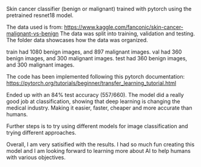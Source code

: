 Skin cancer classifier (benign or malignant) trained with pytorch using the pretrained resnet18 model. 

The data used is from: https://www.kaggle.com/fanconic/skin-cancer-malignant-vs-benign
The data was split into training, validation and testing. 
The folder data showcases how the data was organized.

train had 1080  benign images, and 897 malignant images.
val had 360 benign images, and 300 malignant images.
test had 360 benign images, and 300 malignant images.

The code has been implemented following this pytorch documentation: https://pytorch.org/tutorials/beginner/transfer_learning_tutorial.html

Ended up with an 84% test accuracy (557/660). 
The model did a really good job at classification, showing that deep learning is changing the medical industry. Making it easier, faster, cheaper and more accurate than humans. 

Further steps is to try using different models for image classification and trying different approaches.

Overall, I am very satisified with the results. I had so much fun creating this model and I am looking forward to learning more about AI to help humans with various objectives.  